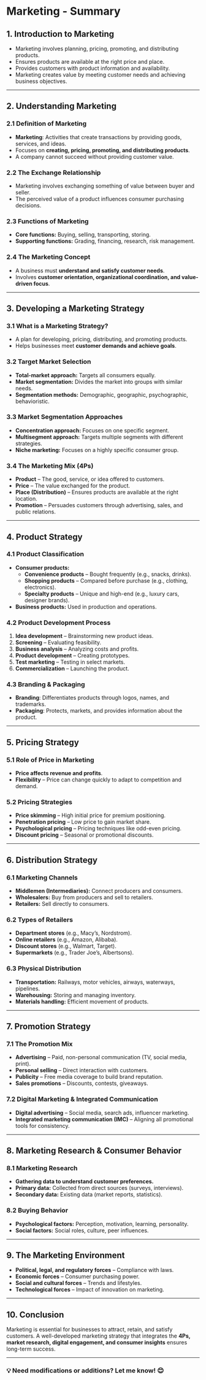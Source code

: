 # Marketing - Summary

## 1. Introduction to Marketing
- Marketing involves planning, pricing, promoting, and distributing products.
- Ensures products are available at the right price and place.
- Provides customers with product information and availability.
- Marketing creates value by meeting customer needs and achieving business objectives.

---

## 2. Understanding Marketing
### 2.1 Definition of Marketing
- **Marketing**: Activities that create transactions by providing goods, services, and ideas.
- Focuses on **creating, pricing, promoting, and distributing products**.
- A company cannot succeed without providing customer value.

### 2.2 The Exchange Relationship
- Marketing involves exchanging something of value between buyer and seller.
- The perceived value of a product influences consumer purchasing decisions.

### 2.3 Functions of Marketing
- **Core functions:** Buying, selling, transporting, storing.
- **Supporting functions:** Grading, financing, research, risk management.

### 2.4 The Marketing Concept
- A business must **understand and satisfy customer needs**.
- Involves **customer orientation, organizational coordination, and value-driven focus**.

---

## 3. Developing a Marketing Strategy
### 3.1 What is a Marketing Strategy?
- A plan for developing, pricing, distributing, and promoting products.
- Helps businesses meet **customer demands and achieve goals**.

### 3.2 Target Market Selection
- **Total-market approach:** Targets all consumers equally.
- **Market segmentation:** Divides the market into groups with similar needs.
- **Segmentation methods:** Demographic, geographic, psychographic, behavioristic.

### 3.3 Market Segmentation Approaches
- **Concentration approach:** Focuses on one specific segment.
- **Multisegment approach:** Targets multiple segments with different strategies.
- **Niche marketing:** Focuses on a highly specific consumer group.

### 3.4 The Marketing Mix (4Ps)
- **Product** – The good, service, or idea offered to customers.
- **Price** – The value exchanged for the product.
- **Place (Distribution)** – Ensures products are available at the right location.
- **Promotion** – Persuades customers through advertising, sales, and public relations.

---

## 4. Product Strategy
### 4.1 Product Classification
- **Consumer products:**
  - **Convenience products** – Bought frequently (e.g., snacks, drinks).
  - **Shopping products** – Compared before purchase (e.g., clothing, electronics).
  - **Specialty products** – Unique and high-end (e.g., luxury cars, designer brands).
- **Business products:** Used in production and operations.

### 4.2 Product Development Process
1. **Idea development** – Brainstorming new product ideas.
2. **Screening** – Evaluating feasibility.
3. **Business analysis** – Analyzing costs and profits.
4. **Product development** – Creating prototypes.
5. **Test marketing** – Testing in select markets.
6. **Commercialization** – Launching the product.

### 4.3 Branding & Packaging
- **Branding**: Differentiates products through logos, names, and trademarks.
- **Packaging**: Protects, markets, and provides information about the product.

---

## 5. Pricing Strategy
### 5.1 Role of Price in Marketing
- **Price affects revenue and profits**.
- **Flexibility** – Price can change quickly to adapt to competition and demand.

### 5.2 Pricing Strategies
- **Price skimming** – High initial price for premium positioning.
- **Penetration pricing** – Low price to gain market share.
- **Psychological pricing** – Pricing techniques like odd-even pricing.
- **Discount pricing** – Seasonal or promotional discounts.

---

## 6. Distribution Strategy
### 6.1 Marketing Channels
- **Middlemen (Intermediaries):** Connect producers and consumers.
- **Wholesalers:** Buy from producers and sell to retailers.
- **Retailers:** Sell directly to consumers.

### 6.2 Types of Retailers
- **Department stores** (e.g., Macy’s, Nordstrom).
- **Online retailers** (e.g., Amazon, Alibaba).
- **Discount stores** (e.g., Walmart, Target).
- **Supermarkets** (e.g., Trader Joe’s, Albertsons).

### 6.3 Physical Distribution
- **Transportation:** Railways, motor vehicles, airways, waterways, pipelines.
- **Warehousing:** Storing and managing inventory.
- **Materials handling:** Efficient movement of products.

---

## 7. Promotion Strategy
### 7.1 The Promotion Mix
- **Advertising** – Paid, non-personal communication (TV, social media, print).
- **Personal selling** – Direct interaction with customers.
- **Publicity** – Free media coverage to build brand reputation.
- **Sales promotions** – Discounts, contests, giveaways.

### 7.2 Digital Marketing & Integrated Communication
- **Digital advertising** – Social media, search ads, influencer marketing.
- **Integrated marketing communication (IMC)** – Aligning all promotional tools for consistency.

---

## 8. Marketing Research & Consumer Behavior
### 8.1 Marketing Research
- **Gathering data to understand customer preferences.**
- **Primary data:** Collected from direct sources (surveys, interviews).
- **Secondary data:** Existing data (market reports, statistics).

### 8.2 Buying Behavior
- **Psychological factors:** Perception, motivation, learning, personality.
- **Social factors:** Social roles, culture, peer influences.

---

## 9. The Marketing Environment
- **Political, legal, and regulatory forces** – Compliance with laws.
- **Economic forces** – Consumer purchasing power.
- **Social and cultural forces** – Trends and lifestyles.
- **Technological forces** – Impact of innovation on marketing.

---

## 10. Conclusion
Marketing is essential for businesses to attract, retain, and satisfy customers. A well-developed marketing strategy that integrates the **4Ps, market research, digital engagement, and consumer insights** ensures long-term success.

---

### 💡 Need modifications or additions? Let me know! 😊
